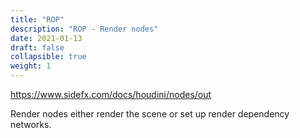 ```yaml
---
title: "ROP"
description: "ROP - Render nodes"
date: 2021-01-13
draft: false
collapsible: true
weight: 1
---
```


https://www.sidefx.com/docs/houdini/nodes/out

Render nodes either render the scene or set up render dependency networks.
